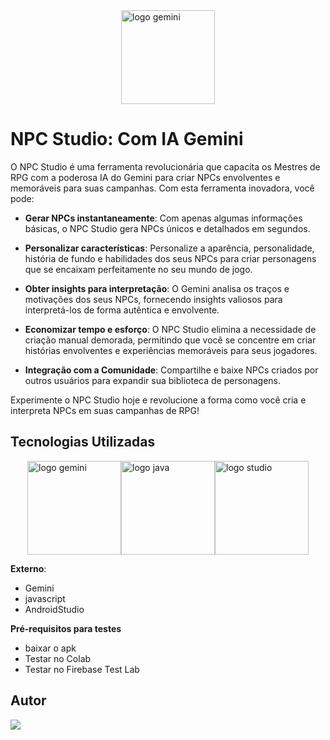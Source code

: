 <div style="display: flex; justify-content: center; align-items: center;">
  <img src="https://lh3.googleusercontent.com/fife/ALs6j_E3al8dnroIYe_34l9dJ82aJAMyCsEqmzmlV4emI8fJEvRmyo8qDxUBjedetMcWsbRaz-yb7OYcHGZnELthLlES-1Wyp3YccI9Brjs1Djlc6pwgcaoVK-tGdCkKBkpyZ5hRUoi1Bz1nIK5lwkzpfYCkj8rraMKdffyJ1eo4kCrF6_x9znJ8fmVjuReFIRHQqiYVzj8TNcLoHnWdyoMRP7iizWNM9BCJyl3fy4OkiH4wc5D7l7lmTzozbheEEHK-p3YnL5OollXMmlz1SozVSd6YoobuMOYIzpy6HLd0GATgcDSCY6WnXUHVJCiYg2ODWsCuch8EabFK706cAHsXit1oO4tSG4fZ_IBVuwarZVFFERVwQOXNGeBSk4bfhE1d9Je4mf7ZFzHyZxnmS_PFYOWEJUJGo-R_DaAFBba3Wux3zDScU76uzJV7vkxoYNE8p-nDMC05RSAPl-ezoxjqhvQjCEcdPcMOn7NoeMfHOyMn2PYMDzu1Ha3Tp6ExLOkzuNI8eMsmjnAZ-IDhaZzpnBcCdbAhpVV86BgKj0OPzo179KJ6bMcz1CI0tkVfbJ55YTgT49HRr08XFlC0ITThjWFoToGtS11Jz81EuaO_qibxAk8lECD9e7D_fynAtZxy0i5tWmPKzM0n14b5-NnvMo1E2e1OzEpSnY1MQKQb1kESHVVH1dnaJA92jaVlDgxq3TtAJsNOuCzINFaxWN0RsIEZ7A-jxYUJEfMZRhIQn58lVtWIYCx4Qhi3vVD-e9dk5uRjOmZo-A14ZxNV2k_ZXPkHQa42n_enJToAwPiHCVhqnhxdyYn5yJDPPXUok06Jq2gHKXGQIdGuMN9tU-AQ3ZbHYTcgr1zZrkm4ztPGAyypypsdq5u32he0C28cWYdi5uLsgJhkYGvtK_dJb2mb9BOk7SpLVg1zRnsKyBv9CP_b0KZUyjDvOg936y-2lN-itOSu3J1YU9Qb0ioAk09z_xsRC_cFEOBnJoU0Zdk7mdCFJIqbqKjwQ4xVqV8TmRN2yFprFoq6g2NfMh378hAoAXi4LJS4VUgQIkHmAM1FKIDpkwsmlA4T4oFInM2vGw92dyhP1vrZY8EMkqF7FA22PDSzL3rYZ0v8rtaOMKdkTKoadK1aNi0RLkuZg0EME0sHR3sRNvYN8Nfri6PtYKqgsRNXcHl-9VxpH1IpC3WwOLgN9JuBgGDF946EkeOEaq06bUndNcZJIq_4d5nucecnVEuKV5vyNrqwBsxsN3F53mf0R1yACrz_mfoSn6Yv_vX7ZDc1aM7BIyHwsRPir1dNNL1M_jhcu_BW186BINvcZVEic9s8FGv3GuiL7Py1W8VfuGtyYHZbyuCAl3_BXN8vd8omEDJWnNMCW6yCq54e8UkzWgyrQ2J3uKM=s512" alt="logo gemini" width="150">
</div>


# NPC Studio: Com IA Gemini

O NPC Studio é uma ferramenta revolucionária que capacita os Mestres de RPG com a poderosa IA do Gemini para criar NPCs envolventes e memoráveis para suas campanhas. Com esta ferramenta inovadora, você pode:

- **Gerar NPCs instantaneamente**: Com apenas algumas informações básicas, o NPC Studio gera NPCs únicos e detalhados em segundos.

- **Personalizar características**: Personalize a aparência, personalidade, história de fundo e habilidades dos seus NPCs para criar personagens que se encaixam perfeitamente no seu mundo de jogo.

- **Obter insights para interpretação**: O Gemini analisa os traços e motivações dos seus NPCs, fornecendo insights valiosos para interpretá-los de forma autêntica e envolvente.

- **Economizar tempo e esforço**: O NPC Studio elimina a necessidade de criação manual demorada, permitindo que você se concentre em criar histórias envolventes e experiências memoráveis para seus jogadores.

- **Integração com a Comunidade**: Compartilhe e baixe NPCs criados por outros usuários para expandir sua biblioteca de personagens.

Experimente o NPC Studio hoje e revolucione a forma como você cria e interpreta NPCs em suas campanhas de RPG!

## **Tecnologias Utilizadas**

<div style="display: flex; justify-content: center; align-items: center;">
  <img src="https://logospng.org/download/google-gemini/google-gemini-256.png" alt="logo gemini" width="150">
  <img src="https://logospng.org/download/javascript/logo-javascript-256.png" alt="logo java" width="150">
  <img src="https://uxwing.com/wp-content/themes/uxwing/download/brands-and-social-media/android-studio-icon.png" alt="logo studio" width="150">
</div>

**Externo**:
- Gemini
- javascript
- AndroidStudio

**Pré-requisitos para testes**
- baixar o apk 
- Testar no Colab
- Testar no Firebase Test Lab

## Autor

<div>
  <a href="https://github.com/AshSlake/"><img src="https://img.shields.io/badge/github-3b4c52.svg?style=for-the-badge&logo=github&logoColor=white"></a>
</div>


 

